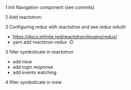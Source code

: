 1 Init Navigation component (see commits)

2 Add reactotron:

3 Configuring redux with reactotron and see redux isAuth

- https://docs.infinite.red/reactotron/plugins/redux/
- yarn add reactoron-redux -D

3 filter symbolicate in reactotron

- add msw
- add login response
- add events watching

4 filter symbolicate in msw

